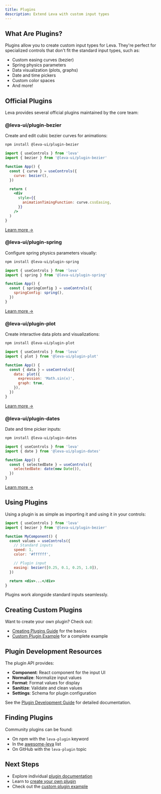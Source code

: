 ```yaml
---
title: Plugins
description: Extend Leva with custom input types
---
```


## What Are Plugins?

Plugins allow you to create custom input types for Leva. They're perfect for specialized controls that don't fit the standard input types, such as:

- Custom easing curves (bezier)
- Spring physics parameters
- Data visualization (plots, graphs)
- Date and time pickers
- Custom color spaces
- And more!

## Official Plugins

Leva provides several official plugins maintained by the core team:

### @leva-ui/plugin-bezier

Create and edit cubic bezier curves for animations:

```bash
npm install @leva-ui/plugin-bezier
```

```jsx
import { useControls } from 'leva'
import { bezier } from '@leva-ui/plugin-bezier'

function App() {
  const { curve } = useControls({
    curve: bezier(),
  })

  return (
    <div
      style={{
        animationTimingFunction: curve.cssEasing,
      }}
    />
  )
}
```

[Learn more →](/plugins/bezier/)

### @leva-ui/plugin-spring

Configure spring physics parameters visually:

```bash
npm install @leva-ui/plugin-spring
```

```jsx
import { useControls } from 'leva'
import { spring } from '@leva-ui/plugin-spring'

function App() {
  const { springConfig } = useControls({
    springConfig: spring(),
  })
}
```

[Learn more →](/plugins/spring/)

### @leva-ui/plugin-plot

Create interactive data plots and visualizations:

```bash
npm install @leva-ui/plugin-plot
```

```jsx
import { useControls } from 'leva'
import { plot } from '@leva-ui/plugin-plot'

function App() {
  const { data } = useControls({
    data: plot({
      expression: 'Math.sin(x)',
      graph: true,
    }),
  })
}
```

[Learn more →](/plugins/plot/)

### @leva-ui/plugin-dates

Date and time picker inputs:

```bash
npm install @leva-ui/plugin-dates
```

```jsx
import { useControls } from 'leva'
import { date } from '@leva-ui/plugin-dates'

function App() {
  const { selectedDate } = useControls({
    selectedDate: date(new Date()),
  })
}
```

[Learn more →](/plugins/dates/)

## Using Plugins

Using a plugin is as simple as importing it and using it in your controls:

```jsx
import { useControls } from 'leva'
import { bezier } from '@leva-ui/plugin-bezier'

function MyComponent() {
  const values = useControls({
    // Standard inputs
    speed: 1,
    color: '#ffffff',

    // Plugin input
    easing: bezier([0.25, 0.1, 0.25, 1.0]),
  })

  return <div>...</div>
}
```

Plugins work alongside standard inputs seamlessly.

## Creating Custom Plugins

Want to create your own plugin? Check out:

- [Creating Plugins Guide](/plugins/creating/) for the basics
- [Custom Plugin Example](/advanced/custom-plugin/) for a complete example

## Plugin Development Resources

The plugin API provides:

- **Component**: React component for the input UI
- **Normalize**: Normalize input values
- **Format**: Format values for display
- **Sanitize**: Validate and clean values
- **Settings**: Schema for plugin configuration

See the [Plugin Development Guide](/plugins/creating/) for detailed documentation.

## Finding Plugins

Community plugins can be found:

- On npm with the `leva-plugin` keyword
- In the [awesome-leva](https://github.com/pmndrs/leva#plugins) list
- On GitHub with the `leva-plugin` topic

## Next Steps

- Explore individual [plugin documentation](/plugins/bezier/)
- Learn to [create your own plugin](/plugins/creating/)
- Check out the [custom plugin example](/advanced/custom-plugin/)
